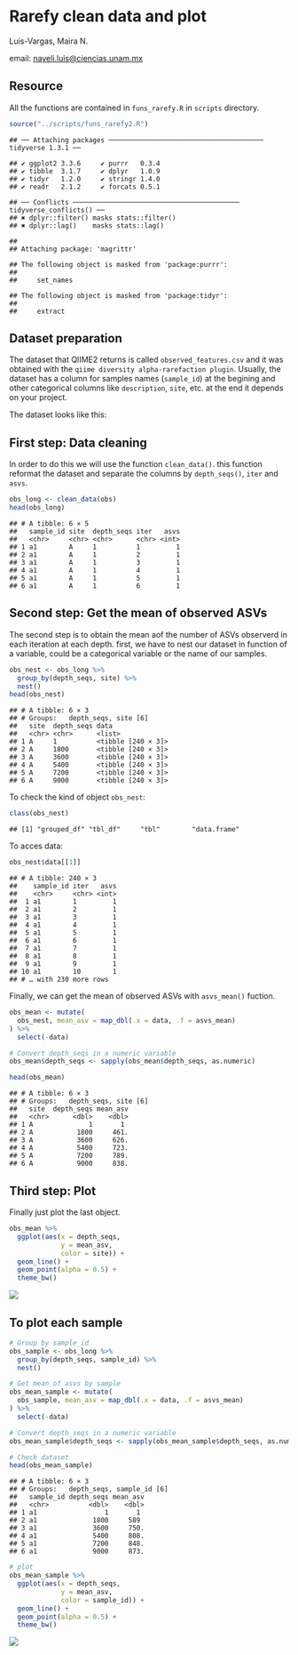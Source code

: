 Rarefy clean data and plot
================
Luis-Vargas, Maira N.

email: <nayeli.luis@ciencias.unam.mx>

## Resource

All the functions are contained in `funs_rarefy.R` in `scripts`
directory.

``` r
source("../scripts/funs_rarefy2.R")
```

    ## ── Attaching packages ─────────────────────────────────────── tidyverse 1.3.1 ──

    ## ✔ ggplot2 3.3.6     ✔ purrr   0.3.4
    ## ✔ tibble  3.1.7     ✔ dplyr   1.0.9
    ## ✔ tidyr   1.2.0     ✔ stringr 1.4.0
    ## ✔ readr   2.1.2     ✔ forcats 0.5.1

    ## ── Conflicts ────────────────────────────────────────── tidyverse_conflicts() ──
    ## ✖ dplyr::filter() masks stats::filter()
    ## ✖ dplyr::lag()    masks stats::lag()

    ## 
    ## Attaching package: 'magrittr'

    ## The following object is masked from 'package:purrr':
    ## 
    ##     set_names

    ## The following object is masked from 'package:tidyr':
    ## 
    ##     extract

## Dataset preparation

The dataset that QIIME2 returns is called `observed_features.csv` and it
was obtained with the `qiime diversity alpha-rarefaction plugin`.
Usually, the dataset has a column for samples names (`sample_id`) at the
begining and other categorical columns like `description`, `site`, etc.
at the end it depends on your project.

The dataset looks like this:

## First step: Data cleaning

In order to do this we will use the function `clean_data()`. this
function reformat the dataset and separate the columns by
`depth_seqs()`, `iter` and `asvs`.

``` r
obs_long <- clean_data(obs)
head(obs_long)
```

    ## # A tibble: 6 × 5
    ##   sample_id site  depth_seqs iter   asvs
    ##   <chr>     <chr> <chr>      <chr> <int>
    ## 1 a1        A     1          1         1
    ## 2 a1        A     1          2         1
    ## 3 a1        A     1          3         1
    ## 4 a1        A     1          4         1
    ## 5 a1        A     1          5         1
    ## 6 a1        A     1          6         1

## Second step: Get the mean of observed ASVs

The second step is to obtain the mean aof the number of ASVs observerd
in each iteration at each depth. first, we have to nest our dataset in
function of a variable, could be a categorical variable or the name of
our samples.

``` r
obs_nest <- obs_long %>% 
  group_by(depth_seqs, site) %>% 
  nest()
head(obs_nest)
```

    ## # A tibble: 6 × 3
    ## # Groups:   depth_seqs, site [6]
    ##   site  depth_seqs data              
    ##   <chr> <chr>      <list>            
    ## 1 A     1          <tibble [240 × 3]>
    ## 2 A     1800       <tibble [240 × 3]>
    ## 3 A     3600       <tibble [240 × 3]>
    ## 4 A     5400       <tibble [240 × 3]>
    ## 5 A     7200       <tibble [240 × 3]>
    ## 6 A     9000       <tibble [240 × 3]>

To check the kind of object `obs_nest`:

``` r
class(obs_nest)
```

    ## [1] "grouped_df" "tbl_df"     "tbl"        "data.frame"

To acces data:

``` r
obs_nest$data[[1]]
```

    ## # A tibble: 240 × 3
    ##    sample_id iter   asvs
    ##    <chr>     <chr> <int>
    ##  1 a1        1         1
    ##  2 a1        2         1
    ##  3 a1        3         1
    ##  4 a1        4         1
    ##  5 a1        5         1
    ##  6 a1        6         1
    ##  7 a1        7         1
    ##  8 a1        8         1
    ##  9 a1        9         1
    ## 10 a1        10        1
    ## # … with 230 more rows

Finally, we can get the mean of observed ASVs with `asvs_mean()`
fuction.

``` r
obs_mean <- mutate(
  obs_nest, mean_asv = map_dbl(.x = data, .f = asvs_mean)
) %>% 
  select(-data)

# Convert depth_seqs in a numeric variable
obs_mean$depth_seqs <- sapply(obs_mean$depth_seqs, as.numeric)

head(obs_mean)
```

    ## # A tibble: 6 × 3
    ## # Groups:   depth_seqs, site [6]
    ##   site  depth_seqs mean_asv
    ##   <chr>      <dbl>    <dbl>
    ## 1 A              1       1 
    ## 2 A           1800     461.
    ## 3 A           3600     626.
    ## 4 A           5400     723.
    ## 5 A           7200     789.
    ## 6 A           9000     838.

## Third step: Plot

Finally just plot the last object.

``` r
obs_mean %>% 
  ggplot(aes(x = depth_seqs,
             y = mean_asv, 
             color = site)) +
  geom_line() +
  geom_point(alpha = 0.5) +
  theme_bw() 
```

![](rarefy_example_files/figure-gfm/unnamed-chunk-8-1.png)<!-- -->

## To plot each sample

``` r
# Group by sample_id
obs_sample <- obs_long %>% 
  group_by(depth_seqs, sample_id) %>% 
  nest()

# Get mean of asvs by sample
obs_mean_sample <- mutate(
  obs_sample, mean_asv = map_dbl(.x = data, .f = asvs_mean)
) %>% 
  select(-data)

# Convert depth_seqs in a numeric variable
obs_mean_sample$depth_seqs <- sapply(obs_mean_sample$depth_seqs, as.numeric)

# Check dataset
head(obs_mean_sample)
```

    ## # A tibble: 6 × 3
    ## # Groups:   depth_seqs, sample_id [6]
    ##   sample_id depth_seqs mean_asv
    ##   <chr>          <dbl>    <dbl>
    ## 1 a1                 1       1 
    ## 2 a1              1800     589 
    ## 3 a1              3600     750.
    ## 4 a1              5400     808.
    ## 5 a1              7200     848.
    ## 6 a1              9000     873.

``` r
# plot
obs_mean_sample %>% 
  ggplot(aes(x = depth_seqs,
             y = mean_asv, 
             color = sample_id)) +
  geom_line() +
  geom_point(alpha = 0.5) +
  theme_bw()
```

![](rarefy_example_files/figure-gfm/unnamed-chunk-10-1.png)<!-- -->
